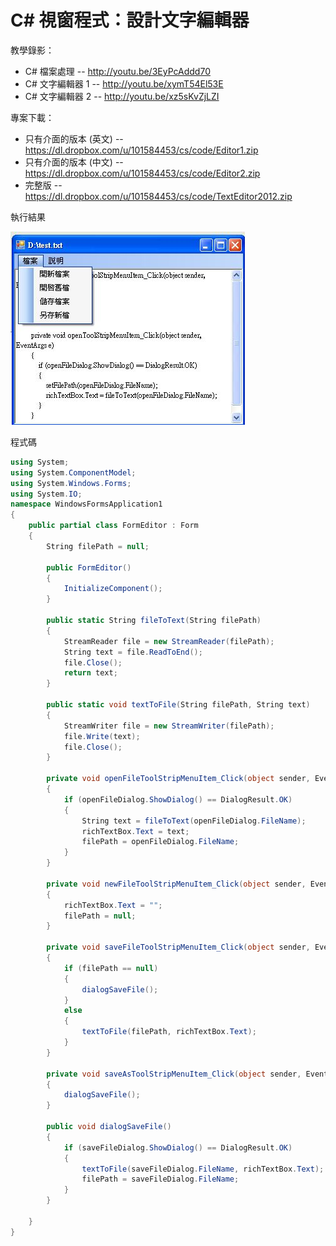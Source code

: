 # C# 視窗程式：設計文字編輯器

教學錄影：

* C# 檔案處理 -- <http://youtu.be/3EyPcAddd70>
* C# 文字編輯器 1 -- <http://youtu.be/xymT54El53E>
* C# 文字編輯器 2 -- <http://youtu.be/xz5sKvZjLZI>

專案下載：

* 只有介面的版本 (英文) -- <https://dl.dropbox.com/u/101584453/cs/code/Editor1.zip>
* 只有介面的版本 (中文) -- <https://dl.dropbox.com/u/101584453/cs/code/Editor2.zip>
* 完整版 -- <https://dl.dropbox.com/u/101584453/cs/code/TextEditor2012.zip>

執行結果

![文字編輯器執行畫面](../img/TextEditorRun.jpg)


程式碼

```CS
using System;
using System.ComponentModel;
using System.Windows.Forms;
using System.IO;
namespace WindowsFormsApplication1
{
    public partial class FormEditor : Form
    {
        String filePath = null;

        public FormEditor()
        {
            InitializeComponent();
        }

        public static String fileToText(String filePath)
        {
            StreamReader file = new StreamReader(filePath);
            String text = file.ReadToEnd();
            file.Close();
            return text;
        }

        public static void textToFile(String filePath, String text)
        {
            StreamWriter file = new StreamWriter(filePath);
            file.Write(text);
            file.Close();
        }

        private void openFileToolStripMenuItem_Click(object sender, EventArgs e)
        {
            if (openFileDialog.ShowDialog() == DialogResult.OK)
            {
                String text = fileToText(openFileDialog.FileName);
                richTextBox.Text = text;
                filePath = openFileDialog.FileName;
            }
        }

        private void newFileToolStripMenuItem_Click(object sender, EventArgs e)
        {
            richTextBox.Text = "";
            filePath = null;
        }

        private void saveFileToolStripMenuItem_Click(object sender, EventArgs e)
        {
            if (filePath == null)
            {
                dialogSaveFile();
            }
            else
            {
                textToFile(filePath, richTextBox.Text);
            }
        }

        private void saveAsToolStripMenuItem_Click(object sender, EventArgs e)
        {
            dialogSaveFile();
        }

        public void dialogSaveFile()
        {
            if (saveFileDialog.ShowDialog() == DialogResult.OK)
            {
                textToFile(saveFileDialog.FileName, richTextBox.Text);
                filePath = saveFileDialog.FileName;
            }
        }

    }
}
```

